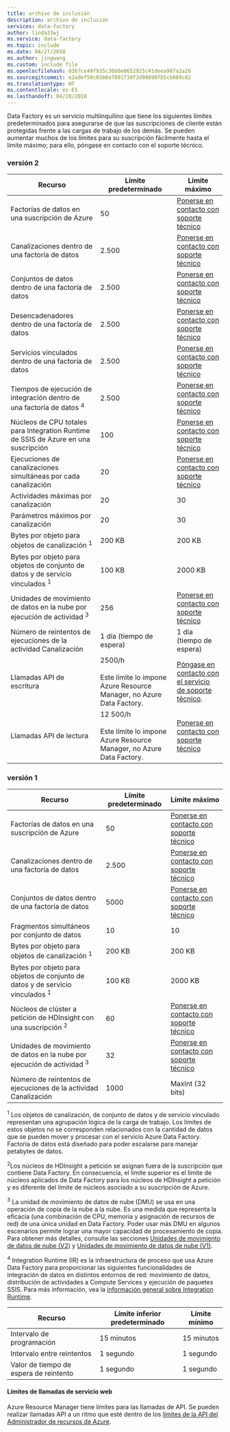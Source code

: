 ```yaml
---
title: archivo de inclusión
description: archivo de inclusión
services: data-factory
author: linda33wj
ms.service: data-factory
ms.topic: include
ms.date: 04/27/2018
ms.author: jingwang
ms.custom: include file
ms.openlocfilehash: 03b7ce49f935c36b0e0652925c41deea987a2a26
ms.sourcegitcommit: e2adef58c03b0a780173df2d988907b5cb809c82
ms.translationtype: HT
ms.contentlocale: es-ES
ms.lasthandoff: 04/28/2018
---
```

Data Factory es un servicio multiinquilino que tiene los siguientes límites predeterminados para asegurarse de que las suscripciones de cliente están protegidas frente a las cargas de trabajo de los demás. Se pueden aumentar muchos de los límites para su suscripción fácilmente hasta el límite máximo; para ello, póngase en contacto con el soporte técnico.

### <a name="version-2"></a>versión 2

| Recurso | Límite predeterminado | Límite máximo | 
| -------- | ------------- | ------------- | 
| Factorías de datos en una suscripción de Azure | 50 | [Ponerse en contacto con soporte técnico](https://azure.microsoft.com/blog/2014/06/04/azure-limits-quotas-increase-requests/) |
| Canalizaciones dentro de una factoría de datos | 2.500 | [Ponerse en contacto con soporte técnico](https://azure.microsoft.com/blog/2014/06/04/azure-limits-quotas-increase-requests/) |
| Conjuntos de datos dentro de una factoría de datos | 2.500 | [Ponerse en contacto con soporte técnico](https://azure.microsoft.com/blog/2014/06/04/azure-limits-quotas-increase-requests/) |
| Desencadenadores dentro de una factoría de datos | 2.500 | [Ponerse en contacto con soporte técnico](https://azure.microsoft.com/blog/2014/06/04/azure-limits-quotas-increase-requests/) |
| Servicios vinculados dentro de una factoría de datos | 2.500 | [Ponerse en contacto con soporte técnico](https://azure.microsoft.com/blog/2014/06/04/azure-limits-quotas-increase-requests/) |
| Tiempos de ejecución de integración dentro de una factoría de datos <sup>4</sup> | 2.500 | [Ponerse en contacto con soporte técnico](https://azure.microsoft.com/blog/2014/06/04/azure-limits-quotas-increase-requests/) |
| Núcleos de CPU totales para Integration Runtime de SSIS de Azure en una suscripción | 100 | [Ponerse en contacto con soporte técnico](https://azure.microsoft.com/blog/2014/06/04/azure-limits-quotas-increase-requests/) |
| Ejecuciones de canalizaciones simultáneas por cada canalización | 20 | [Ponerse en contacto con soporte técnico](https://azure.microsoft.com/blog/2014/06/04/azure-limits-quotas-increase-requests/) |
| Actividades máximas por canalización | 20 | 30 |
| Parámetros máximos por canalización | 20 | 30 |
| Bytes por objeto para objetos de canalización <sup>1</sup> | 200 KB | 200 KB |
| Bytes por objeto para objetos de conjunto de datos y de servicio vinculados <sup>1</sup> | 100 KB | 2000 KB |
| Unidades de movimiento de datos en la nube por ejecución de actividad <sup>3</sup> | 256 | [Ponerse en contacto con soporte técnico](https://azure.microsoft.com/blog/2014/06/04/azure-limits-quotas-increase-requests/) |
| Número de reintentos de ejecuciones de la actividad Canalización | 1 día (tiempo de espera) | 1 día (tiempo de espera) |
| Llamadas API de escritura | 2500/h<br/><br/> Este límite lo impone Azure Resource Manager, no Azure Data Factory. | [Póngase en contacto con el servicio de soporte técnico](https://azure.microsoft.com/blog/2014/06/04/azure-limits-quotas-increase-requests/). |
| Llamadas API de lectura | 12 500/h<br/><br/> Este límite lo impone Azure Resource Manager, no Azure Data Factory. | [Ponerse en contacto con soporte técnico](https://azure.microsoft.com/blog/2014/06/04/azure-limits-quotas-increase-requests/) |


### <a name="version-1"></a>versión 1

| **Recurso** | **Límite predeterminado** | **Límite máximo** |
| --- | --- | --- |
| Factorías de datos en una suscripción de Azure |50 |[Ponerse en contacto con soporte técnico](https://azure.microsoft.com/blog/2014/06/04/azure-limits-quotas-increase-requests/) |
| Canalizaciones dentro de una factoría de datos |2.500 |[Ponerse en contacto con soporte técnico](https://azure.microsoft.com/blog/2014/06/04/azure-limits-quotas-increase-requests/) |
| Conjuntos de datos dentro de una factoría de datos |5000 |[Ponerse en contacto con soporte técnico](https://azure.microsoft.com/blog/2014/06/04/azure-limits-quotas-increase-requests/) |
| Fragmentos simultáneos por conjunto de datos |10 |10 |
| Bytes por objeto para objetos de canalización <sup>1</sup> |200 KB |200 KB |
| Bytes por objeto para objetos de conjunto de datos y de servicio vinculados <sup>1</sup> |100 KB |2000 KB |
| Núcleos de clúster a petición de HDInsight con una suscripción <sup>2</sup> |60 |[Ponerse en contacto con soporte técnico](https://azure.microsoft.com/blog/2014/06/04/azure-limits-quotas-increase-requests/) |
| Unidades de movimiento de datos en la nube por ejecución de actividad <sup>3</sup> |32 |[Ponerse en contacto con soporte técnico](https://azure.microsoft.com/blog/2014/06/04/azure-limits-quotas-increase-requests/) |
| Número de reintentos de ejecuciones de la actividad Canalización |1000 |MaxInt (32 bits) |

<sup>1</sup> Los objetos de canalización, de conjunto de datos y de servicio vinculado representan una agrupación lógica de la carga de trabajo. Los límites de estos objetos no se corresponden relacionados con la cantidad de datos que se pueden mover y procesar con el servicio Azure Data Factory. Factoría de datos está diseñado para poder escalarse para manejar petabytes de datos.

<sup>2</sup>Los núcleos de HDInsight a petición se asignan fuera de la suscripción que contiene Data Factory. En consecuencia, el límite superior es el límite de núcleos aplicados de Data Factory para los núcleos de HDInsight a petición y es diferente del límite de núcleos asociado a su suscripción de Azure.

<sup>3</sup> La unidad de movimiento de datos de nube (DMU) se usa en una operación de copia de la nube a la nube. Es una medida que representa la eficacia (una combinación de CPU, memoria y asignación de recursos de red) de una única unidad en Data Factory. Poder usar más DMU en algunos escenarios permite lograr una mayor capacidad de procesamiento de copia. Para obtener más detalles, consulte las secciones [Unidades de movimiento de datos de nube (V2)](../articles/data-factory/copy-activity-performance.md#cloud-data-movement-units) y [Unidades de movimiento de datos de nube (V1)](../articles/data-factory/v1/data-factory-copy-activity-performance.md#cloud-data-movement-units).

<sup>4</sup> Integration Runtime (IR) es la infraestructura de proceso que usa Azure Data Factory para proporcionar las siguientes funcionalidades de integración de datos en distintos entornos de red: movimiento de datos, distribución de actividades a Compute Services y ejecución de paquetes SSIS. Para más información, vea la [información general sobre Integration Runtime](../articles/data-factory/concepts-integration-runtime.md).

| **Recurso** | **Límite inferior predeterminado** | **Límite mínimo** |
| --- | --- | --- |
| Intervalo de programación |15 minutos |15 minutos |
| Intervalo entre reintentos |1 segundo |1 segundo |
| Valor de tiempo de espera de reintento |1 segundo |1 segundo |

#### <a name="web-service-call-limits"></a>Límites de llamadas de servicio web
Azure Resource Manager tiene límites para las llamadas de API. Se pueden realizar llamadas API a un ritmo que esté dentro de los [límites de la API del Administrador de recursos de Azure](../articles/azure-subscription-service-limits.md#resource-group-limits).
